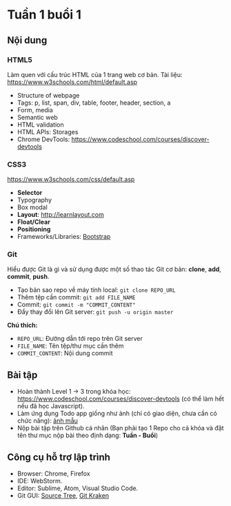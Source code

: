 # Tuần 1 buổi 1

## Nội dung

### HTML5
Làm quen với cấu trúc HTML của 1 trang web cơ bản. Tài liệu: https://www.w3schools.com/html/default.asp

- Structure of webpage
- Tags: p, list, span, div, table, footer, header, section, a
- Form, media
- Semantic web
- HTML validation
- HTML APIs: Storages
- Chrome DevTools: https://www.codeschool.com/courses/discover-devtools

### CSS3
https://www.w3schools.com/css/default.asp

+ **Selector**
+ Typography
+ Box modal
+ **Layout**: http://learnlayout.com
+ **Float/Clear**
+ **Positioning**
+ Frameworks/Libraries: [Bootstrap](https://getbootstrap.com)

### Git
Hiểu được Git là gì và sử dụng được một số thao tác Git cơ bản: **clone**, **add**, **commit**, **push**.

- Tạo bản sao repo về máy tính local: `git clone REPO_URL`
- Thêm tệp cần commit: `git add FILE_NAME`
- Commit: `git commit -m "COMMIT_CONTENT"`
- Đẩy thay đổi lên Git server: `git push -u origin master`

**Chú thích:**
- `REPO_URL`: Đường dẫn tới repo trên Git server
- `FILE_NAME`: Tên tệp/thư mục cần thêm
- `COMMIT_CONTENT`: Nội dung commit


## Bài tập
- Hoàn thành Level 1 -> 3 trong khóa học: https://www.codeschool.com/courses/discover-devtools (có thể làm hết nếu đã học Javascript).
- Làm ứng dụng Todo app giống như ảnh (chỉ có giao diện, chưa cần có chức năng): [ảnh mẫu](./todo.png)
- Nộp bài tập trên Github cá nhân (Bạn phải tạo 1 Repo cho cả khóa và đặt tên thư mục nộp bài theo định dạng: **Tuần - Buổi**)

## Công cụ hỗ trợ lập trình
- Browser: Chrome, Firefox
- IDE: WebStorm.
- Editor: Sublime, Atom, Visual Studio Code.
- Git GUI: [Source Tree](https://www.sourcetreeapp.com/), [Git Kraken](https://www.gitkraken.com/)
